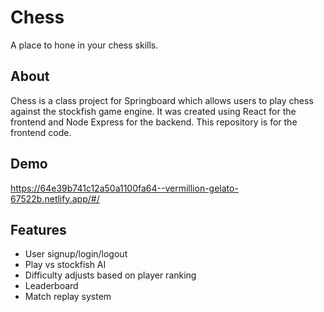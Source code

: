 # Chess

A place to hone in your chess skills.

## About

Chess is a class project for Springboard which allows users to play chess against the stockfish game engine. It was created using React for the frontend and Node Express for the backend. This repository is for the frontend code.

## Demo

https://64e39b741c12a50a1100fa64--vermillion-gelato-67522b.netlify.app/#/

## Features

- User signup/login/logout
- Play vs stockfish AI
- Difficulty adjusts based on player ranking
- Leaderboard
- Match replay system